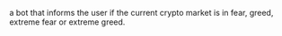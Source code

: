 a bot that informs the user if the current crypto market is in fear, greed, extreme fear or extreme greed.
